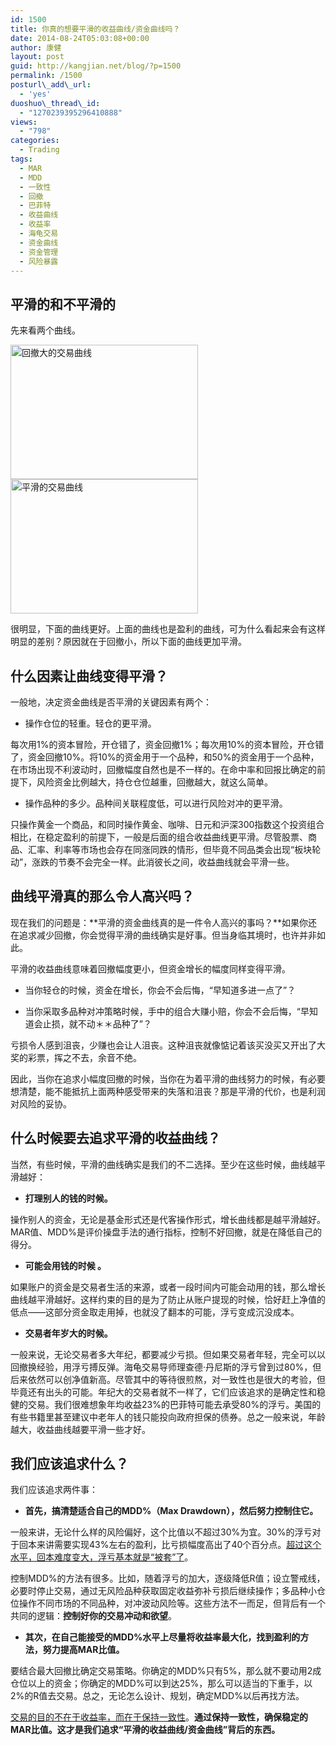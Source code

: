```yaml
---
id: 1500
title: 你真的想要平滑的收益曲线/资金曲线吗？
date: 2014-08-24T05:03:08+00:00
author: 康健
layout: post
guid: http://kangjian.net/blog/?p=1500
permalink: /1500
posturl\_add\_url:
  - 'yes'
duoshuo\_thread\_id:
  - "1270239395296410888"
views:
  - "798"
categories:
  - Trading
tags:
  - MAR
  - MDD
  - 一致性
  - 回撤
  - 巴菲特
  - 收益曲线
  - 收益率
  - 海龟交易
  - 资金曲线
  - 资金管理
  - 风险暴露
---
```

## 平滑的和不平滑的

先来看两个曲线。 

<img style="margin-left:auto;margin-right:auto" src="http://kangjian.net/images/2014/08/201408211247.png" alt="回撤大的交易曲线" border="0" width="300" height="215" />  
<img style="margin-left:auto;margin-right:auto" src="http://kangjian.net/images/2014/08/201408211248.png" alt="平滑的交易曲线" border="0" width="300" height="215" />

很明显，下面的曲线更好。上面的曲线也是盈利的曲线，可为什么看起来会有这样明显的差别？原因就在于回撤小，所以下面的曲线更加平滑。

## 什么因素让曲线变得平滑？

一般地，决定资金曲线是否平滑的关键因素有两个：

  * 操作仓位的轻重。轻仓的更平滑。

每次用1%的资本冒险，开仓错了，资金回撤1%；每次用10%的资本冒险，开仓错了，资金回撤10%。将10%的资金用于一个品种，和50%的资金用于一个品种，在市场出现不利波动时，回撤幅度自然也是不一样的。在命中率和回报比确定的前提下，风险资金比例越大，持仓仓位越重，回撤越大，就这么简单。

  * 操作品种的多少。品种间关联程度低，可以进行风险对冲的更平滑。

只操作黄金一个商品，和同时操作黄金、咖啡、日元和沪深300指数这个投资组合相比，在稳定盈利的前提下，一般是后面的组合收益曲线更平滑。尽管股票、商品、汇率、利率等市场也会存在同涨同跌的情形，但毕竟不同品类会出现“板块轮动”，涨跌的节奏不会完全一样。此消彼长之间，收益曲线就会平滑一些。

## 曲线平滑真的那么令人高兴吗？

现在我们的问题是：**平滑的资金曲线真的是一件令人高兴的事吗？**如果你还在追求减少回撤，你会觉得平滑的曲线确实是好事。但当身临其境时，也许并非如此。

平滑的收益曲线意味着回撤幅度更小，但资金增长的幅度同样变得平滑。

  * 当你轻仓的时候，资金在增长，你会不会后悔，“早知道多进一点了”？

  * 当你采取多品种对冲策略时候，手中的组合大赚小赔，你会不会后悔，“早知道会止损，就不动＊＊品种了”？

亏损令人感到沮丧，少赚也会让人沮丧。这种沮丧就像惦记着该买没买又开出了大奖的彩票，挥之不去，余音不绝。

因此，当你在追求小幅度回撤的时候，当你在为着平滑的曲线努力的时候，有必要想清楚，能不能抵抗上面两种感受带来的失落和沮丧？那是平滑的代价，也是利润对风险的妥协。

## 什么时候要去追求平滑的收益曲线？

当然，有些时候，平滑的曲线确实是我们的不二选择。至少在这些时候，曲线越平滑越好：

  * **打理别人的钱的时候。**

操作别人的资金，无论是基金形式还是代客操作形式，增长曲线都是越平滑越好。MAR值、MDD%是评价操盘手法的通行指标，控制不好回撤，就是在降低自己的得分。

  * **可能会用钱的时候 。**

如果账户的资金是交易者生活的来源，或者一段时间内可能会动用的钱，那么增长曲线越平滑越好。这样约束的目的是为了防止从账户提现的时候，恰好赶上净值的低点——这部分资金取走用掉，也就没了翻本的可能，浮亏变成沉没成本。

  * **交易者年岁大的时候。**

一般来说，无论交易者多大年纪，都要减少亏损。但如果交易者年轻，完全可以以回撤换经验，用浮亏搏反弹。海龟交易导师理查德·丹尼斯的浮亏曾到过80%，但后来依然可以创净值新高。尽管其中的等待很煎熬，对一致性也是很大的考验，但毕竟还有出头的可能。年纪大的交易者就不一样了，它们应该追求的是确定性和稳健的交易。我们很难想象年均收益23%的巴菲特可能去承受80%的浮亏。美国的有些书籍里甚至建议中老年人的钱只能投向政府担保的债券。总之一般来说，年龄越大，收益曲线越要平滑一些才好。

## 我们应该追求什么？

我们应该追求两件事：

  * **首先，搞清楚适合自己的MDD%（Max Drawdown），然后努力控制住它。**

一般来讲，无论什么样的风险偏好，这个比值以不超过30%为宜。30%的浮亏对于回本来讲需要实现43%左右的盈利，比亏损幅度高出了40个百分点。[超过这个水平，回本难度变大，浮亏基本就是“被套”了][1]。

控制MDD%的方法有很多。比如，随着浮亏的加大，逐级降低R值；设立警戒线，必要时停止交易，通过无风险品种获取固定收益弥补亏损后继续操作；多品种小仓位操作不同市场的不同品种，对冲波动风险等。这些方法不一而足，但背后有一个共同的逻辑：**控制好你的交易冲动和欲望**。

  * **其次，在自己能接受的MDD%水平上尽量将收益率最大化，找到盈利的方法，努力提高MAR比值。**

要结合最大回撤比确定交易策略。你确定的MDD%只有5%，那么就不要动用2成仓位以上的资金；你确定的MDD%可以到达25%，那么可以适当的下重手，以2%的R值去交易。总之，无论怎么设计、规划，确定MDD%以后再找方法。

[交易的目的不在于收益率，而在于保持一致性][2]。**通过保持一致性，确保稳定的MAR比值。这才是我们追求“平滑的收益曲线/资金曲线”背后的东西。**

[1]:	http://kangjian.net/blog/1475/
[2]:	http://kangjian.net/blog/1478/